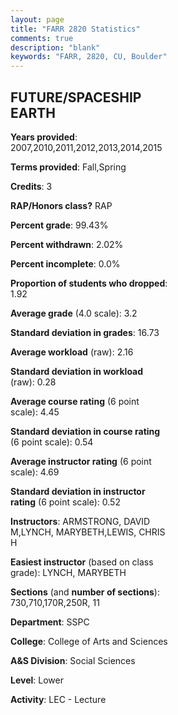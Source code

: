 ```yaml
---
layout: page
title: "FARR 2820 Statistics"
comments: true
description: "blank"
keywords: "FARR, 2820, CU, Boulder"
--- 
```

<head>
<script src="https://ajax.googleapis.com/ajax/libs/jquery/2.1.3/jquery.min.js"></script>
<script src="https://dl.dropboxusercontent.com/s/pc42nxpaw1ea4o9/highcharts.js?dl=0"></script>
<!-- <script src="../assets/js/highcharts.js"></script> -->
<style type="text/css">@font-face {
	font-family: "Bebas Neue";
	src: url(https://www.filehosting.org/file/details/544349/BebasNeue%20Regular.otf) format("opentype");
	}
	h1.Bebas { 
		font-family: "Bebas Neue", Verdana, Tahoma;
	}
</style>
</head>
<body>
	<div id="container" style="float: right; width: 45%; height: 88%; margin-left: 2.5%; margin-right: 2.5%;"></div>
	<script language="JavaScript">
		$(document).ready(function() {
		var chart = {type: 'column'};
		var title = {text: 'Grade Distribution'};
		var xAxis = {categories: ['A','B','C','D','F'],crosshair: true};
		var yAxis = {min: 0,title: {text: 'Percentage'}};
		var tooltip = {headerFormat: '<center><b><span style="font-size:20px">{point.key}</span></b></center>',
		               pointFormat: '<td style="padding:0"><b>{point.y:.1f}%</b></td>',
		               footerFormat: '</table>',shared: true,useHTML: true};
		var plotOptions = {column: {pointPadding: 0.0,borderWidth: 0}};  
		var credits = {enabled: false};var series= [{name: 'Percent',data: [38.42,47.29,11.82,0.99,1.48,]}];
		var json = {};
		json.chart = chart;
		json.title = title;
		json.tooltip = tooltip;
		json.xAxis = xAxis;
		json.yAxis = yAxis;  
		json.series = series;
		json.plotOptions = plotOptions;  
		json.credits = credits;
		$('#container').highcharts(json);
	});
	</script>
</body>
			   
## FUTURE/SPACESHIP EARTH

**Years provided**: 2007,2010,2011,2012,2013,2014,2015

**Terms provided**: Fall,Spring

**Credits**: 3

**RAP/Honors class?** RAP

**Percent grade**: 99.43%

**Percent withdrawn**: 2.02%

**Percent incomplete**: 0.0%

**Proportion of students who dropped**: 1.92

**Average grade** (4.0 scale): 3.2

**Standard deviation in grades**: 16.73

**Average workload** (raw): 2.16

**Standard deviation in workload** (raw): 0.28

**Average course rating** (6 point scale): 4.45

**Standard deviation in course rating** (6 point scale): 0.54

**Average instructor rating** (6 point scale): 4.69

**Standard deviation in instructor rating** (6 point scale): 0.52

**Instructors**: ARMSTRONG, DAVID M,LYNCH, MARYBETH,LEWIS, CHRIS H

**Easiest instructor** (based on class grade): LYNCH, MARYBETH

**Sections** (and **number of sections**): 730,710,170R,250R, 11

**Department**: SSPC

**College**: College of Arts and Sciences

**A&S Division**: Social Sciences

**Level**: Lower

**Activity**: LEC - Lecture